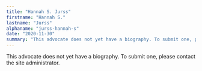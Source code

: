 ```yaml
---
title: "Hannah S. Jurss"
firstname: "Hannah S."
lastname: "Jurss"
alphaname: "jurss-hannah-s"
date: "2020-11-30"
summary: "This advocate does not yet have a biography. To submit one, please contact the site administrator."
---
```

This advocate does not yet have a biography. To submit one, please contact the site administrator.

